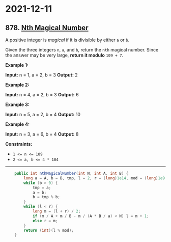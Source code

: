 # 2021-12-11

## 878. [Nth Magical Number](https://leetcode.com/problems/nth-magical-number/)

A positive integer is _magical_ if it is divisible by either `a` or `b`.

Given the three integers `n`, `a`, and `b`, return the `nth` magical number. Since the answer may be very large, **return it modulo** `109 + 7`.

**Example 1:**

**Input:** n = 1, a = 2, b = 3
**Output:** 2

**Example 2:**

**Input:** n = 4, a = 2, b = 3
**Output:** 6

**Example 3:**

**Input:** n = 5, a = 2, b = 4
**Output:** 10

**Example 4:**

**Input:** n = 3, a = 6, b = 4
**Output:** 8

**Constraints:**

- `1 <= n <= 109`
- `2 <= a, b <= 4 * 104`

---

```java
    public int nthMagicalNumber(int N, int A, int B) {
        long a = A, b = B, tmp, l = 2, r = (long)1e14, mod = (long)1e9 + 7;
        while (b > 0) {
            tmp = a;
            a = b;
            b = tmp % b;
        }
        while (l < r) {
            long m = (l + r) / 2;
            if (m / A + m / B - m / (A * B / a) < N) l = m + 1;
            else r = m;
        }
        return (int)(l % mod);
    }
```

